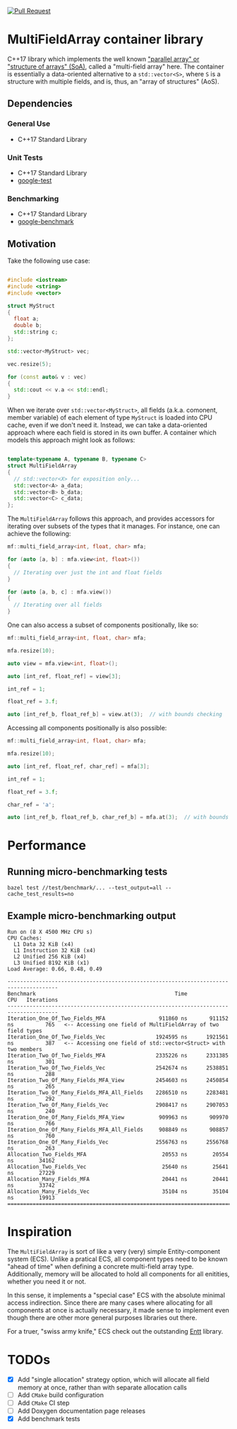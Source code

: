 [![Pull Request](https://github.com/briancairl/multi_field_array/actions/workflows/pr.yml/badge.svg)](https://github.com/briancairl/multi_field_array/actions/workflows/pr.yml)

# MultiFieldArray container library

C++17 library which implements the well known ["parallel array" or "structure of arrays" (SoA)](https://en.wikipedia.org/wiki/Parallel_array), called a "multi-field array" here. The container is essentially a data-oriented alternative to a `std::vector<S>`, where `S` is a structure with multiple fields, and is, thus, an "array of structures" (AoS).

## Dependencies

### General Use

- C++17 Standard Library

### Unit Tests

- C++17 Standard Library
- [google-test](https://github.com/google/googletest)

### Benchmarking

- C++17 Standard Library
- [google-benchmark](https://github.com/google/benchmark)

## Motivation

Take the following use case:

```c++

#include <iostream>
#include <string>
#include <vector>

struct MyStruct
{
  float a;
  double b;
  std::string c;
};

std::vector<MyStruct> vec;

vec.resize(5);

for (const auto& v : vec)
{
  std::cout << v.a << std::endl;
}

```

When we iterate over `std::vector<MyStruct>`, all fields (a.k.a. comonent, member variable) of each element of type `MyStruct` is loaded into CPU cache, even if we don't need it. Instead, we can take a data-oriented approach where each field is stored in its own buffer. A container which models this approach might look as follows:

```c++

template<typename A, typename B, typename C>
struct MultiFieldArray
{
  // std::vector<X> for exposition only...
  std::vector<A> a_data;
  std::vector<B> b_data;
  std::vector<C> c_data;
};

```

The `MultiFieldArray` follows this approach, and provides accessors for iterating over subsets of the types that it manages. For instance, one can achieve the following:

```c++
mf::multi_field_array<int, float, char> mfa;

for (auto [a, b] : mfa.view<int, float>())
{
  // Iterating over just the int and float fields
}

for (auto [a, b, c] : mfa.view())
{
  // Iterating over all fields
}
```

One can also access a subset of components positionally, like so:

```c++
mf::multi_field_array<int, float, char> mfa;

mfa.resize(10);

auto view = mfa.view<int, float>();

auto [int_ref, float_ref] = view[3];

int_ref = 1;

float_ref = 3.f;

auto [int_ref_b, float_ref_b] = view.at(3);  // with bounds checking
```

Accessing all components positionally is also possible:

```c++
mf::multi_field_array<int, float, char> mfa;

mfa.resize(10);

auto [int_ref, float_ref, char_ref] = mfa[3];

int_ref = 1;

float_ref = 3.f;

char_ref = 'a';

auto [int_ref_b, float_ref_b, char_ref_b] = mfa.at(3);  // with bounds checking
```

# Performance

## Running micro-benchmarking tests
```
bazel test //test/benchmark/... --test_output=all --cache_test_results=no
```

## Example micro-benchmarking output
```
Run on (8 X 4500 MHz CPU s)
CPU Caches:
  L1 Data 32 KiB (x4)
  L1 Instruction 32 KiB (x4)
  L2 Unified 256 KiB (x4)
  L3 Unified 8192 KiB (x1)
Load Average: 0.66, 0.48, 0.49

--------------------------------------------------------------------------------------
Benchmark                                            Time             CPU   Iterations
--------------------------------------------------------------------------------------
Iteration_One_Of_Two_Fields_MFA                 911860 ns       911152 ns          765   <-- Accessing one field of MultiFieldArray of two field types
Iteration_One_Of_Two_Fields_Vec                1924595 ns      1921561 ns          387   <-- Accessing one field of std::vector<Struct> with two members
Iteration_Two_Of_Two_Fields_MFA                2335226 ns      2331385 ns          301
Iteration_Two_Of_Two_Fields_Vec                2542674 ns      2538851 ns          288
Iteration_Two_Of_Many_Fields_MFA_View          2454603 ns      2450854 ns          265
Iteration_Two_Of_Many_Fields_MFA_All_Fields    2286510 ns      2283481 ns          292
Iteration_Two_Of_Many_Fields_Vec               2908417 ns      2907053 ns          240
Iteration_One_Of_Many_Fields_MFA_View           909963 ns       909970 ns          766
Iteration_One_Of_Many_Fields_MFA_All_Fields     908849 ns       908857 ns          760
Iteration_One_Of_Many_Fields_Vec               2556763 ns      2556768 ns          263
Allocation_Two_Fields_MFA                        20553 ns        20554 ns        34162
Allocation_Two_Fields_Vec                        25640 ns        25641 ns        27229
Allocation_Many_Fields_MFA                       20441 ns        20441 ns        33742
Allocation_Many_Fields_Vec                       35104 ns        35104 ns        19913
================================================================================
```

# Inspiration

The `MultiFieldArray` is sort of like a very (very) simple Entity-component system (ECS). Unlike a pratical ECS, all component types need to be known "ahead of time" when defining a concrete multi-field array type. Additionally, memory will be allocated to hold all components for all enitities, whether you need it or not.

In this sense, it implements a "special case" ECS with the absolute minimal access indirection. Since there are many cases where allocating for all components at once is actually necessary, it made sense to implement even though there are other more general purposes libraries out there.

For a truer, "swiss army knife," ECS check out the outstanding [Entt](https://github.com/skypjack/entt) library.


# TODOs

- [x] Add "single allocation" strategy option, which will allocate all field memory at once, rather than with separate allocation calls
- [ ] Add `CMake` build configuration
- [ ] Add `CMake` CI step
- [ ] Add Doxygen documentation page releases
- [x] Add benchmark tests

